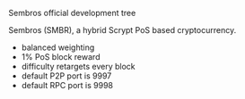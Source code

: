 
Sembros official development tree

Sembros (SMBR), a hybrid Scrypt PoS based cryptocurrency.

* balanced weighting
* 1% PoS block reward
* difficulty retargets every block
* default P2P port is 9997
* default RPC port is 9998